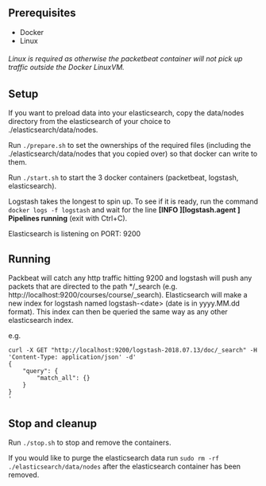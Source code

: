 ## Prerequisites

* Docker
* Linux

###### Linux is required as otherwise the packetbeat container will not pick up traffic outside the Docker LinuxVM.

## Setup

If you want to preload data into your elasticsearch, copy the data/nodes directory from the elasticsearch of your choice to ./elasticsearch/data/nodes.

Run `./prepare.sh` to set the ownerships of the required files (including the ./elasticsearch/data/nodes that you copied over) so that docker can write to them.

Run `./start.sh` to start the 3 docker containers (packetbeat, logstash, elasticsearch). 

Logstash takes the longest to spin up. To see if it is ready, run the command `docker logs -f logstash` and wait for the line **[INFO ][logstash.agent           ] Pipelines running** (exit with Ctrl+C).

Elasticsearch is listening on PORT: 9200

## Running

Packbeat will catch any http traffic hitting 9200 and logstash will push any packets that are directed to the path */_search (e.g. http://localhost:9200/courses/course/_search). Elasticsearch will make a new index for logstash named logstash-\<date\> (date is in yyyy.MM.dd format). This index can then be queried the same way as any other elasticsearch index.

e.g.
```
curl -X GET "http://localhost:9200/logstash-2018.07.13/doc/_search" -H 'Content-Type: application/json' -d'
{
    "query": {
        "match_all": {}
    }
}
'
```

## Stop and cleanup

Run `./stop.sh` to stop and remove the containers.

If you would like to purge the elasticsearch data run `sudo rm -rf ./elasticsearch/data/nodes` after the elasticsearch container has been removed.
